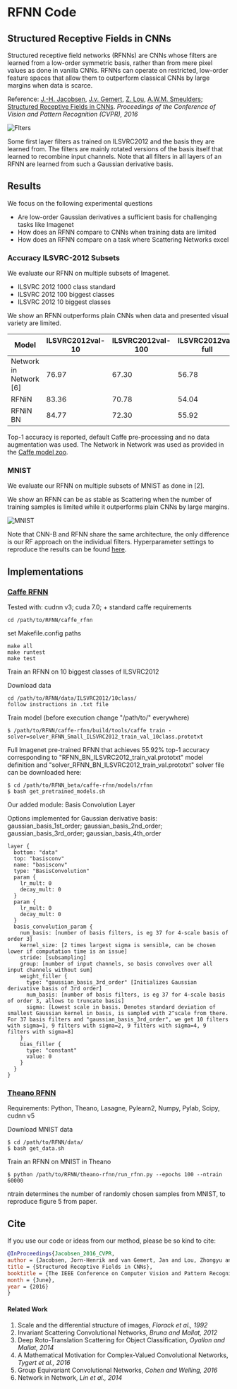 # RFNN Code 



## Structured Receptive Fields in CNNs

Structured receptive field networks (RFNNs) are CNNs whose filters are learned from a low-order symmetric basis, rather than from mere pixel values as done in vanilla CNNs. RFNNs can operate on restricted, low-order feature spaces that allow them to outperform classical CNNs by large margins when data is scarce.

Reference: [J.-H. Jacobsen](https://jhjacobsen.github.io/), [J.v. Gemert](http://jvgemert.github.io/), [Z. Lou](http://jvgemert.github.io/), [A.W.M. Smeulders](https://staff.fnwi.uva.nl/a.w.m.smeulders/); [Structured Receptive Fields in CNNs](https://arxiv.org/pdf/1605.02971v2.pdf).
*Proceedings of the Conference of Vision and Pattern Recognition (CVPR), 2016*

![Flters](./imgs/Filters.png)

Some first layer filters as trained on ILSVRC2012 and the basis they are learned from. The filters are mainly rotated versions of the basis itself that learned to recombine input channels. Note that all filters in all layers of an RFNN are learned from such a Gaussian derivative basis.

## Results

We focus on the following experimental questions

- Are low-order Gaussian derivatives a sufficient basis for challenging tasks like Imagenet
- How does an RFNN compare to CNNs when training data are limited
- How does an RFNN compare on a task where Scattering Networks excel

### Accuracy ILSVRC-2012 Subsets

We evaluate our RFNN on multiple subsets of Imagenet. 

- ILSVRC 2012 1000 class standard
- ILSVRC 2012 100 biggest classes
- ILSVRC 2012 10 biggest classes

We show an RFNN outperforms plain CNNs when data and presented visual variety are limited.



| Model                       | ILSVRC2012val-10  | ILSVRC2012val-100  | ILSVRC2012val-full |
|-----------------------------|-------------------|--------------------|--------------------|
| Network in Network [6]      | 76.97             |67.30               | 56.78              |
| RFNiN                       | 83.36             |70.78               | 54.04              |
| RFNiN BN                    | 84.77             |72.30               | 55.92              |

Top-1 accuracy is reported, default Caffe pre-processing and no data augmentation was used. 
The Network in Network was used as provided in the [Caffe model zoo](https://gist.github.com/mavenlin/d802a5849de39225bcc6). 




### MNIST

We evaluate our RFNN on multiple subsets of MNIST as done in [2].

We show an RFNN can be as stable as Scattering when the number of training samples is limited while it outperforms plain CNNs by large margins.

![MNIST](./imgs/mnist.png)

Note that CNN-B and RFNN share the same architecture, the only difference is our RF approach on the individual filters. Hyperparameter settings to reproduce the results can be found [here](./figures/train_figure_5.txt).

## Implementations

### [Caffe RFNN](Caffe/)

Tested with: cudnn v3; cuda 7.0; + standard caffe requirements

```
cd /path/to/RFNN/caffe_rfnn
```
set Makefile.config paths
```
make all
make runtest
make test
```

Train an RFNN on 10 biggest classes of ILSVRC2012

Download data
```
cd /path/to/RFNN/data/ILSVRC2012/10class/
follow instructions in .txt file
```
Train model (before execution change "/path/to/" everywhere)
```
$ /path/to/RFNN/caffe-rfnn/build/tools/caffe train -solver=solver_RFNN_Small_ILSVRC2012_train_val_10class.prototxt
```
Full Imagenet pre-trained RFNN that achieves 55.92% top-1 accuracy corresponding to "RFNN_BN_ILSVRC2012_train_val.prototxt" model definition and "solver_RFNN_BN_ILSVRC2012_train_val.prototxt" solver file can be downloaded here:
```
$ cd /path/to/RFNN_beta/caffe-rfnn/models/rfnn
$ bash get_pretrained_models.sh
```
Our added module: Basis Convolution Layer

Options implemented for Gaussian derivative basis: gaussian_basis_1st_order; gaussian_basis_2nd_order; gaussian_basis_3rd_order; gaussian_basis_4th_order
```
layer {
  bottom: "data"
  top: "basisconv"
  name: "basisconv"
  type: "BasisConvolution"
  param {
    lr_mult: 0
    decay_mult: 0
  }
  param {
    lr_mult: 0
    decay_mult: 0
  }
  basis_convolution_param {
    num_basis: [number of basis filters, is eg 37 for 4-scale basis of order 3]
    kernel_size: [2 times largest sigma is sensible, can be chosen lower if computation time is an issue]
    stride: [subsampling]
    group: [number of input channels, so basis convolves over all input channels without sum]
    weight_filler {
      type: "gaussian_basis_3rd_order" [Initializes Gaussian derivative basis of 3rd order]
      num_basis: [number of basis filters, is eg 37 for 4-scale basis of order 3, allows to truncate basis]
      sigma: [Lowest scale in basis. Denotes standard deviation of smallest Gaussian kernel in basis, is sampled with 2^scale from there. For 37 basis filters and "gaussian_basis_3rd_order", we get 10 filters with sigma=1, 9 filters with sigma=2, 9 filters with sigma=4, 9 filters with sigma=8]
    }
    bias_filler {
      type: "constant"
      value: 0
    }
  }
}
```

### [Theano RFNN](Theano/)

Requirements: Python, Theano, Lasagne, Pylearn2, Numpy, Pylab, Scipy, cudnn v5

Download MNIST data
```
$ cd /path/to/RFNN/data/
$ bash get_data.sh
```
Train an RFNN on MNIST in Theano
```
$ python /path/to/RFNN/theano-rfnn/run_rfnn.py --epochs 100 --ntrain 60000
```
ntrain determines the number of randomly chosen samples from MNIST, to reproduce figure 5 from paper.

## Cite
If you use our code or ideas from our method, please be so kind to cite:
```bibtex
@InProceedings{Jacobsen_2016_CVPR,
author = {Jacobsen, Jorn-Henrik and van Gemert, Jan and Lou, Zhongyu and Smeulders, Arnold W. M.},
title = {Structured Receptive Fields in CNNs},
booktitle = {The IEEE Conference on Computer Vision and Pattern Recognition (CVPR)},
month = {June},
year = {2016}
}
```

#### Related Work

1. Scale and the differential structure of images, *Florack et al., 1992*
2. Invariant Scattering Convolutional Networks, *Bruna and Mallat, 2012*
3. Deep Roto-Translation Scattering for Object Classification, *Oyallon and Mallat, 2014*
4. A Mathematical Motivation for Complex-Valued Convolutional Networks, *Tygert et al., 2016*
5. Group Equivariant Convolutional Networks, *Cohen and Welling, 2016*
6. Network in Network, *Lin et al., 2014*
